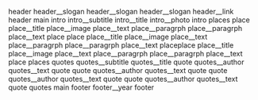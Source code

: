 header
  header__slogan
  header__slogan
  header__slogan
  header__link
header
main
  intro
    intro__subtitle
    intro__title
    intro__photo
  intro
  places
    place
      place__title
      place__image
      place__text
        place__paragrph
        place__paragrph
      place__text
    place
    place
      place__title
      place__image
      place__text
        place__paragrph
        place__paragrph
      place__text
    placeplace
      place__title
      place__image
      place__text
        place__paragrph
        place__paragrph
      place__text
    place
  places
  quotes
    quotes__subtitle
    quotes__title
    quote
      quotes__author
      quotes__text
    quote
    quote
      quotes__author
      quotes__text
    quote
    quote
      quotes__author
      quotes__text
    quote
    quote
      quotes__author
      quotes__text
    quote
  quotes
main
footer
  footer__year
footer


